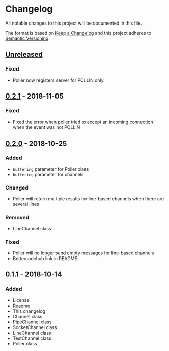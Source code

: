 # Changelog
All notable changes to this project will be documented in this file.

The format is based on [Keep a Changelog](http://keepachangelog.com/en/1.0.0/)
and this project adheres to [Semantic Versioning](http://semver.org/spec/v2.0.0.html).

## [Unreleased]
### Fixed
- Poller now registers server for POLLIN only.

## [0.2.1] - 2018-11-05
### Fixed
- Fixed the error when poller tried to accept an incoming connection when the event was not POLLIN

## [0.2.0] - 2018-10-25
### Added
- `buffering` parameter for Poller class
- `buffering` parameter for channels

### Changed
- Poller will return multiple results for line-based channels when there are several lines

### Removed
- LineChannel class

### Fixed
- Poller will no longer send empty messages for line-based channels
- Bettercodehub link in README

## 0.1.1 - 2018-10-14
### Added
- License
- Readme
- This changelog
- Channel class
- PipeChannel class
- SocketChannel class
- LineChannel class
- TestChannel class
- Poller class

[Unreleased]: https://github.com/aragaer/channels/compare/v0.2.1...HEAD
[0.2.1]: https://github.com/aragaer/channels/compare/v0.2.0...v0.2.1
[0.2.0]: https://github.com/aragaer/channels/compare/v0.1.1...v0.2.0
